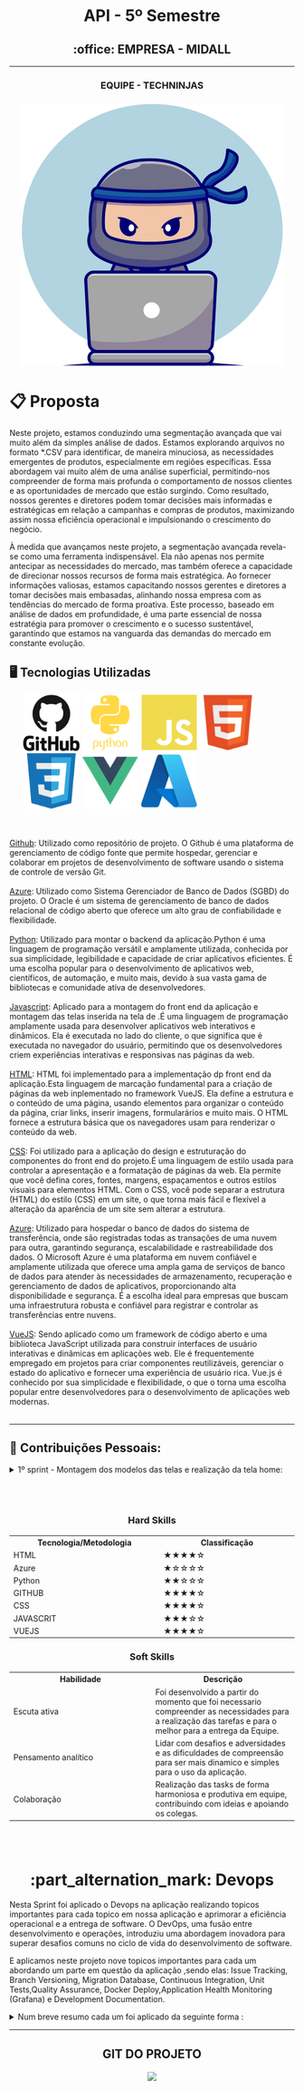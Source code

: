 <h1 align="center"> API - 5º Semestre</h1>
<h2 align="center">:office: EMPRESA - MIDALL </h2>


----------------------------------------------------------------------------------------------------------------------------------------------------------------------------------
<h3 align="center"> 
 EQUIPE - TECHNINJAS
<h3 align="center"> 

![logo_projeto](https://github.com/Orlandi-a11/PortifolioFatecApi/blob/main/IMG/logo-techNinjass.png)



# :clipboard: Proposta
Neste projeto, estamos conduzindo uma segmentação avançada que vai muito além da simples análise de dados. Estamos explorando arquivos no formato *.CSV para identificar, de maneira minuciosa, as necessidades emergentes de produtos, especialmente em regiões específicas. Essa abordagem vai muito além de uma análise superficial, permitindo-nos compreender de forma mais profunda o comportamento de nossos clientes e as oportunidades de mercado que estão surgindo. Como resultado, nossos gerentes e diretores podem tomar decisões mais informadas e estratégicas em relação a campanhas e compras de produtos, maximizando assim nossa eficiência operacional e impulsionando o crescimento do negócio.

À medida que avançamos neste projeto, a segmentação avançada revela-se como uma ferramenta indispensável. Ela não apenas nos permite antecipar as necessidades do mercado, mas também oferece a capacidade de direcionar nossos recursos de forma mais estratégica. Ao fornecer informações valiosas, estamos capacitando nossos gerentes e diretores a tomar decisões mais embasadas, alinhando nossa empresa com as tendências do mercado de forma proativa. Este processo, baseado em análise de dados em profundidade, é uma parte essencial de nossa estratégia para promover o crescimento e o sucesso sustentável, garantindo que estamos na vanguarda das demandas do mercado em constante evolução.

## :desktop_computer: Tecnologias Utilizadas
<ul>
<img src="https://raw.githubusercontent.com/devicons/devicon/1119b9f84c0290e0f0b38982099a2bd027a48bf1/icons/github/github-original-wordmark.svg" width="100"    height="100" />	
<img src="https://raw.githubusercontent.com/devicons/devicon/1119b9f84c0290e0f0b38982099a2bd027a48bf1/icons/python/python-plain-wordmark.svg" width="100" height="100" />
<img src="https://raw.githubusercontent.com/devicons/devicon/master/icons/javascript/javascript-plain.svg" width="100" height="100" />
<img src="https://raw.githubusercontent.com/devicons/devicon/master/icons/html5/html5-original.svg" width="100" height="100" />
<img src="https://raw.githubusercontent.com/devicons/devicon/master/icons/css3/css3-original.svg" width="100" height="100" />
<img src="https://raw.githubusercontent.com/devicons/devicon/master/icons/vuejs/vuejs-original.svg" width="100" height="100" />
<img src="https://raw.githubusercontent.com/devicons/devicon/master/icons/azure/azure-original.svg" width="100" height="100" />

</ul>
 <br></br>
 <a href="https://github.com">Github</a>: Utilizado como repositório de projeto. O Github é uma plataforma de gerenciamento de código fonte que permite hospedar, gerenciar e colaborar em projetos de desenvolvimento de software usando o sistema de controle de versão Git.
<br></br>
<a href="https://www.oracle.com/br/">Azure</a>: Utilizado como Sistema Gerenciador de Banco de Dados (SGBD) do projeto. O Oracle  é um sistema de gerenciamento de banco de dados relacional de código aberto que oferece um alto grau de confiabilidade e flexibilidade.
<br></br>
<a href="https://www.python.org">Python</a>: Utilizado para montar o backend da aplicação.Python é uma linguagem de programação versátil e amplamente utilizada, conhecida por sua simplicidade, legibilidade e capacidade de criar aplicativos eficientes. É uma escolha popular para o desenvolvimento de aplicativos web, científicos, de automação, e muito mais, devido à sua vasta gama de bibliotecas e comunidade ativa de desenvolvedores.
<br></br>
<a href="https://developer.mozilla.org/en-US/docs/Web/JavaScript">Javascript</a>: Aplicado para a montagem do front end da aplicação e montagem das telas inserida na tela de .É uma linguagem de programação amplamente usada para desenvolver aplicativos web interativos e dinâmicos. Ela é executada no lado do cliente, o que significa que é executada no navegador do usuário, permitindo que os desenvolvedores criem experiências interativas e responsivas nas páginas da web.
<br></br>
<a href="https://developer.mozilla.org/en-US/docs/Web/HTML">HTML</a>: HTML foi implementado para a implementação dp front end da aplicação.Esta linguagem de marcação fundamental para a criação de páginas da web inplementado no framework VueJS. Ela define a estrutura e o conteúdo de uma página, usando elementos para organizar o conteúdo da página, criar links, inserir imagens, formularários e muito mais. O HTML fornece a estrutura básica que os navegadores usam para renderizar o conteúdo da web.
<br></br>
<a href="https://developer.mozilla.org/en-US/docs/Web/CSS">CSS</a>: Foi utilizado para a aplicação do design e estruturação do componentes do front end do projeto.É uma linguagem de estilo usada para controlar a apresentação e a formatação de páginas da web. Ela permite que você defina cores, fontes, margens, espaçamentos e outros estilos visuais para elementos HTML. Com o CSS, você pode separar a estrutura (HTML) do estilo (CSS) em um site, o que torna mais fácil e flexível a alteração da aparência de um site sem alterar a estrutura. 
<br></br>
<a href="https://azure.microsoft.com">Azure</a>: Utilizado para hospedar o banco de dados do sistema de transferência, onde são registradas todas as transações de uma nuvem para outra, garantindo segurança, escalabilidade e rastreabilidade dos dados. O Microsoft Azure é uma plataforma em nuvem confiável e amplamente utilizada que oferece uma ampla gama de serviços de banco de dados para atender às necessidades de armazenamento, recuperação e gerenciamento de dados de aplicativos, proporcionando alta disponibilidade e segurança. É a escolha ideal para empresas que buscam uma infraestrutura robusta e confiável para registrar e controlar as transferências entre nuvens.
<br></br>
<a href="https://vuejs.org">VueJS</a>: Sendo aplicado como um framework de código aberto e uma biblioteca JavaScript utilizada para construir interfaces de usuário interativas e dinâmicas em aplicações web. Ele é frequentemente empregado em projetos para criar componentes reutilizáveis, gerenciar o estado do aplicativo e fornecer uma experiência de usuário rica. Vue.js é conhecido por sua simplicidade e flexibilidade, o que o torna uma escolha popular entre desenvolvedores para o desenvolvimento de aplicações web modernas.
<br></br>

-------------------------------------------------------------------------------------------------------------------------------------------------------------

 ## :dart: Contribuições Pessoais: 


<details>
<summary> 1º sprint - Montagem dos modelos das telas e realização da tela home: </summary>
  
- Tarefa de montagem das telas realizada no figma e inicio do projeto com a tela home no vue.js;

2° Sprint - Criação da tela de configuração do google drive para a azure:
- Realizada a criação das telas visual para conectar a nuvem do driver para realização da transferencia da azure;

3° Sprint - Ajuste na tela de configuração e inserção do modal :
- Ajuste da tela de configuração do projeto e inserção do modal na tela de configuração da azure e drive;

4° Sprint - Ajuste da tela de parametro de tempo:
- E como sprint final realizei os ajustes de tempo e minuto para a transferencia de dados do projeto;

</details>

  
</details>


<br></br>

<h3 align="center"> Hard Skills </h3>
  <table align="center">
    <tr>
      <th width="300px">Tecnologia/Metodologia</th>
      <th width="300px">Classificação</th>
    </tr>
    <tr>
      <td>HTML</td>
      <td>★★★★☆</td>
    </tr>
    <tr>
      <td>Azure</td>
      <td>★☆☆☆☆</td>
    </tr>	
    <tr>
      <td>Python</td>
      <td>★★☆☆☆</td>
    </tr>
    <tr>
      <td>GITHUB</td>
      <td>★★★★☆</td>
    </tr>
     <tr>
      <td>CSS</td>
      <td>★★★★☆</td>
    </tr>
      <tr>
      <td>JAVASCRIT</td>
      <td>★★★☆☆</td>
    </tr>
 <tr>
      <td>VUEJS</td>
      <td>★★★★☆</td>
    </tr>


  </table>

 <h3 align="center">Soft Skills</h3>
  <table align="center">
    <tr>
      <th width="300px">Habilidade</th>
      <th width="300px">Descrição</th>
    </tr>
    <tr>
      <td>Escuta ativa</td>
      <td>Foi desenvolvido a partir do momento que foi necessario compreender as necessidades para a realização das tarefas e para o melhor para a entrega da Equipe.</td>
    </tr>
    <tr>
      <td>Pensamento analítico</td>
      <td>Lidar com desafios e adversidades e as dificuldades de compreensão para ser mais dinamico e simples para o uso da aplicação.</td>
    </tr>
    <tr>
      <td>Colaboração</td>
      <td>Realização das tasks de forma harmoniosa e produtiva em equipe, contribuindo com ideias e apoiando os colegas.</td>
  </table>


<br></br>
<h1 align="center">:part_alternation_mark: Devops</h1>

Nesta Sprint foi aplicado o Devops na aplicação realizando topicos importantes para cada topico em nossa aplicação e aprimorar a eficiência operacional e a entrega de software. O DevOps, uma fusão entre desenvolvimento e operações, introduziu uma abordagem inovadora para superar desafios comuns no ciclo de vida do desenvolvimento de software.

E aplicamos neste projeto nove topicos importantes para cada um abordando um parte em questão da aplicação ,sendo elas: Issue Tracking, Branch Versioning, Migration Database, Continuous Integration, Unit Tests,Quality Assurance, Docker Deploy,Application Health Monitoring (Grafana) e Development Documentation.

<details>
<summary>Num breve resumo cada um foi aplicado da seguinte forma : </summary>
<br></br>
Issue:  Em conformidade com a política de "Rastreamento de Problemas" com rastreamento bidirecional, os desenvolvedores são obrigados a aplicar essa regra a todas as confirmações feitas no projeto. O Rastreamento de Problemas, um processo vital no desenvolvimento de software, envolve gravação, gerenciamento e rastreamento de vários problemas, como bugs, solicitações de recursos, aprimoramentos e tarefas.
<br></br>
Branch Version: GitHub simplifica o gerenciamento de versões em projetos. A branch principal, estável e testada, só aceita merges da branch de desenvolvimento após revisão por duas pessoas. A branch de desenvolvimento, criada da principal, recebe features que, após desenvolvimento e revisão, são mergeadas de volta na principal. As branches de funcionalidade, criadas da de desenvolvimento, focam em uma única feature, sendo mergeadas após revisão. Essa organização eficiente e práticas de revisão garantem código de alta qualidade e evitam conflitos. Utilizo essa abordagem no GitHub para manter meu portfólio de projetos organizado e colaborativo.
<br></br>
Migration Database: A migração de dados em bancos de dados é um processo vital no desenvolvimento de software. Essa prática envolve transferir dados entre diferentes estruturas, garantindo integridade e consistência. A documentação é essencial para o sucesso da migração, abrangendo estratégias, mapeamento de dados, regras de validação e processos de extração e carregamento. Testes rigorosos e um plano de reversão em caso de falhas são fundamentais. A documentação também cobre o tratamento de erros, considerações de segurança e conformidade. Após a migração, são necessárias tarefas adicionais, como atualizações de conexões e notificação das partes interessadas.
<br></br>
Continuos Integrations (CI): A prática de integração contínua envolve automatizar a fusão de alterações de código de vários contribuidores em um único projeto de software, sendo uma prática fundamental em DevOps. Utilizamos o GitHub Actions para configurar nossos fluxos de CI (Integração Contínua), criando workflows distintos para o front-end e o back-end. O workflow "Python application" é acionado por eventos de push e pull requests em qualquer branch, executando em um sistema operacional Ubuntu. As etapas do job incluem verificar o código-fonte, configurar o ambiente Python, instalar dependências, realizar linting com flake8, ordenar imports com isort e, idealmente, executar testes com pytest. Essas configurações garantem a qualidade e correção da aplicação Python durante o processo de CI, melhorando a confiabilidade e estabilidade do software desenvolvido.
<br></br>
Unit Test: O teste unitário é uma prática que se concentra em testar unidades individuais de código isoladamente, como funções ou classes. No projeto, utilizamos o GitHub Actions para configurar dois fluxos de Integração Contínua (CI) no front-end e back-end, garantindo a validação prévia antes da fusão de código. As configurações incluem a organização de arquivos de teste, uso do pytest, bibliotecas como unittest.mock, e marcação de testes com marcadores específicos. Os casos de teste abrangem diversos cenários para verificar a correta execução do código e o tratamento adequado de situações especiais. A estrutura de classe de teste, uso de fixtures e mocks, além da simulação de comportamentos específicos, são essenciais para assegurar a qualidade do código durante o processo de CI.
<br></br>
Quality Assurance(Q&A): Nesta parte do projeto analisamos possíveis vulnerabilidades e erros, seguindo a política de rastreamento bidirecional. Os desenvolvedores devem aplicar essas diretrizes em todos os commits no projeto. A Garantia de Qualidade, traduzida como "Quality Assurance" (QA), refere-se a uma função que assegura a qualidade no desenvolvimento de produtos ou serviços, verificando o cumprimento de critérios específicos ao longo dos processos operacionais.Para realizar essa análise, utilizamos a ferramenta SonarCloud, um serviço em nuvem integrado aos repositórios de código no GitHub. O SonarCloud identifica bugs, "code smells" (indicações de possíveis problemas no código) e vulnerabilidades, apresentando os resultados em um painel. Esse painel permite a ordenação e filtragem dos resultados, proporcionando uma visão clara do estado e qualidade do código.
<br></br>
Docker Deploy: Deploy é tornar a aplicação disponível, e o Docker facilita esse processo usando containers. Com ele, cria-se imagens que incluem tudo necessário, como dependências. O Docker Compose constrói e configura múltiplos containers simultaneamente através de um arquivo de configuração. Pode ser usado em diversos ambientes, e variáveis de ambiente, como FLASKR_BACK_DEV_DIR, são configuradas em arquivos como o .env. O DockerFile é um arquivo de configuração para instruções na criação de containers, permitindo download de arquivos, instalação de pacotes, entre outros. O DockerIgnore exclui diretórios ou arquivos desnecessários no contexto de construção.
<br></br>
Application Health Monitoring (Grafana): O Grafana, plataforma de código aberto, é utilizado para visualização, monitoramento e análise de dados. Ele cria dashboards personalizáveis conectando-se a diversas fontes, como Azure e Microsoft SQL Server. No Azure, o Grafana acessa métricas relevantes, enquanto no SQL Server coleta informações sobre a saúde da aplicação, como uso de CPU e memória. Essa integração com o Azure oferece benefícios em escalabilidade, segurança e confiabilidade. O Grafana, ao consumir dados dessas fontes, fornece dashboards personalizados em tempo real, permitindo monitorar métricas vitais e otimizar o desempenho da aplicação. Essa combinação de Grafana, Azure e SQL Server proporciona uma solução completa para monitorar e aprimorar a saúde da aplicação, possibilitando análise de dados em tempo real e tomadas de decisão eficazes
<br></br>
Development Documentation: 
Durante o processo de desenvolvimento, seguimos diretrizes para garantir implementações de qualidade no projeto, detalhadas na montangem de nossa "Wiki". Inicialmente, definimos "Issues" e as desdobramos em tarefas, seguindo o padrão GitFlow para implementar as funcionalidades. Após a entrega, o processo de CI, testes e QA é realizado.
</summary>
</details>

----------------------------------------------------------------------------------------------------------------------------------------------------------------------------------

<h2 align="center"> GIT DO PROJETO</h2>

<h5 align="center"><a href="https://github.com/TechNinjass"><img src="https://img.shields.io/badge/GitHub-Repositório Projeto-181717?style=for-the-badge&logo=github"></a>
</h5>


